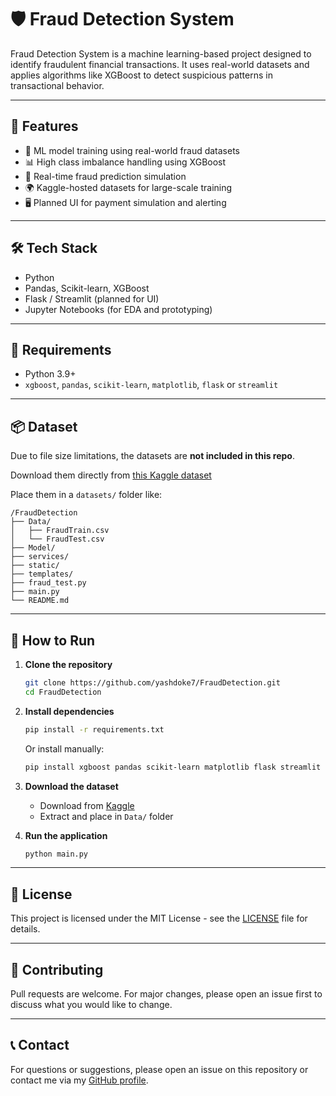 # 🛡️ Fraud Detection System
Fraud Detection System is a machine learning-based project designed to identify fraudulent financial transactions. It uses real-world datasets and applies algorithms like XGBoost to detect suspicious patterns in transactional behavior.

---

## 🚀 Features
- 🧠 ML model training using real-world fraud datasets
- 📊 High class imbalance handling using XGBoost
- 🧪 Real-time fraud prediction simulation
- 🌍 Kaggle-hosted datasets for large-scale training
- 🖥️ Planned UI for payment simulation and alerting

---

## 🛠️ Tech Stack
- Python
- Pandas, Scikit-learn, XGBoost
- Flask / Streamlit (planned for UI)
- Jupyter Notebooks (for EDA and prototyping)

---

## 🧾 Requirements
- Python 3.9+
- `xgboost`, `pandas`, `scikit-learn`, `matplotlib`, `flask` or `streamlit`

---

## 📦 Dataset
Due to file size limitations, the datasets are **not included in this repo**.

Download them directly from [this Kaggle dataset](https://www.kaggle.com/datasets/kartik2112/fraud-detection)

Place them in a `datasets/` folder like:
```
/FraudDetection
├── Data/
│   ├── FraudTrain.csv
│   └── FraudTest.csv
├── Model/
├── services/
├── static/
├── templates/
├── fraud_test.py
├── main.py
└── README.md
```

---

## 🏁 How to Run

1. **Clone the repository**
   ```bash
   git clone https://github.com/yashdoke7/FraudDetection.git
   cd FraudDetection
   ```

2. **Install dependencies**
   ```bash
   pip install -r requirements.txt
   ```
   
   Or install manually:
   ```bash
   pip install xgboost pandas scikit-learn matplotlib flask streamlit
   ```

3. **Download the dataset**
   - Download from [Kaggle](https://www.kaggle.com/datasets/kartik2112/fraud-detection)
   - Extract and place in `Data/` folder

4. **Run the application**
   ```bash
   python main.py
   ```

---

## 📄 License
This project is licensed under the MIT License - see the [LICENSE](LICENSE) file for details.

---

## 🤝 Contributing
Pull requests are welcome. For major changes, please open an issue first to discuss what you would like to change.

---

## 📞 Contact
For questions or suggestions, please open an issue on this repository or contact me via my [GitHub profile](https://github.com/yashdoke7).
